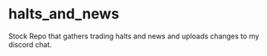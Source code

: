 # halts_and_news
Stock Repo that gathers trading halts and news and uploads changes to my discord chat.


